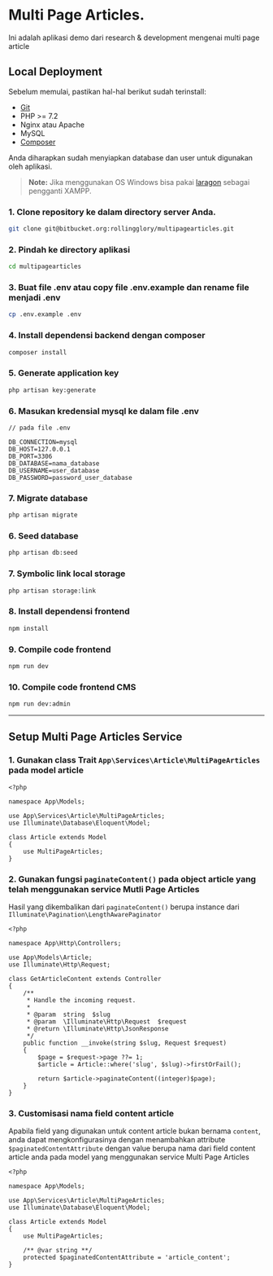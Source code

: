 # Multi Page Articles.
Ini adalah aplikasi demo dari research & development mengenai multi page article

## Local Deployment

Sebelum memulai, pastikan hal-hal berikut sudah terinstall:

- [Git](https://git-scm.com/)
- PHP >= 7.2
- Nginx atau Apache
- MySQL
- [Composer](https://getcomposer.org/)

Anda diharapkan sudah menyiapkan database dan user untuk digunakan oleh aplikasi.

> **Note:** Jika menggunakan OS Windows bisa pakai [laragon](https://laragon.org/download/) sebagai pengganti XAMPP.

### 1. Clone repository ke dalam directory server Anda.
```sh
git clone git@bitbucket.org:rollingglory/multipagearticles.git
```

### 2. Pindah ke directory aplikasi
```sh
cd multipagearticles
```

### 3. Buat file .env atau copy file .env.example dan rename file menjadi .env

```sh
cp .env.example .env
```

### 4. Install dependensi backend dengan composer

```sh
composer install
```

### 5. Generate application key

```sh
php artisan key:generate
```

### 6. Masukan kredensial mysql ke dalam file .env
```
// pada file .env

DB_CONNECTION=mysql
DB_HOST=127.0.0.1
DB_PORT=3306
DB_DATABASE=nama_database
DB_USERNAME=user_database
DB_PASSWORD=password_user_database
```

### 7. Migrate database

```sh
php artisan migrate
```

### 6. Seed database

```sh
php artisan db:seed
```

### 7. Symbolic link local storage

```sh
php artisan storage:link
```

### 8. Install dependensi frontend

```sh
npm install
```

### 9. Compile code frontend

```sh
npm run dev
```

### 10. Compile code frontend CMS
```sh
npm run dev:admin
```
---

## Setup Multi Page Articles Service

### 1. Gunakan class Trait `App\Services\Article\MultiPageArticles` pada model article

```
<?php

namespace App\Models;

use App\Services\Article\MultiPageArticles;
use Illuminate\Database\Eloquent\Model;

class Article extends Model
{
    use MultiPageArticles;
}
```

### 2. Gunakan fungsi `paginateContent()` pada object article yang telah menggunakan service Mutli Page Articles

Hasil yang dikembalikan dari `paginateContent()` berupa instance dari `Illuminate\Pagination\LengthAwarePaginator`
```
<?php

namespace App\Http\Controllers;

use App\Models\Article;
use Illuminate\Http\Request;

class GetArticleContent extends Controller
{
    /**
     * Handle the incoming request.
     *
     * @param  string  $slug
     * @param  \Illuminate\Http\Request  $request
     * @return \Illuminate\Http\JsonResponse
     */
    public function __invoke(string $slug, Request $request)
    {
        $page = $request->page ??= 1;
        $article = Article::where('slug', $slug)->firstOrFail();

        return $article->paginateContent((integer)$page);
    }
}
```

### 3. Customisasi nama field content article

Apabila field yang digunakan untuk content article bukan bernama `content`, anda dapat mengkonfigurasinya dengan menambahkan attribute `$paginatedContentAttribute` dengan value berupa nama dari field content article anda pada model yang menggunakan service Multi Page Articles
```
<?php

namespace App\Models;

use App\Services\Article\MultiPageArticles;
use Illuminate\Database\Eloquent\Model;

class Article extends Model
{
    use MultiPageArticles;

    /** @var string **/
    protected $paginatedContentAttribute = 'article_content';
}
```
